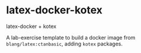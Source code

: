 # latex-docker-kotex
latex-docker + kotex

A lab-exercise template to build a docker image from `blang/latex:ctanbasic`, adding `kotex` packages.
